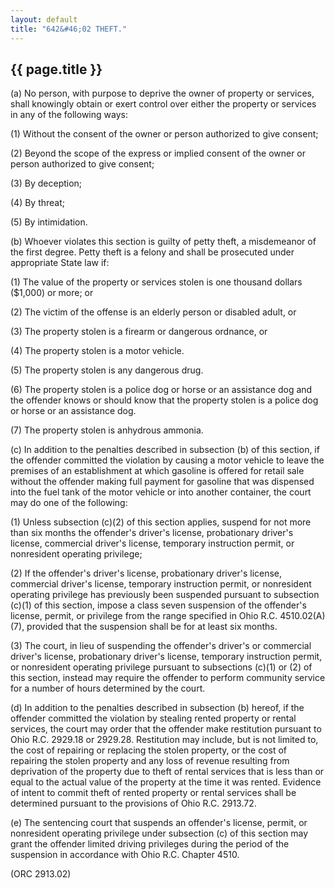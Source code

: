 ```yaml
---
layout: default
title: "642&#46;02 THEFT."
---
```


{{ page.title }}
----------------

(a) No person, with purpose to deprive the owner of property or services, shall knowingly obtain or exert control over either the property or services in any of the following ways:

(1) Without the consent of the owner or person authorized to give consent;

(2) Beyond the scope of the express or implied consent of the owner or person authorized to give consent;

(3) By deception;

(4) By threat;

(5) By intimidation.

(b) Whoever violates this section is guilty of petty theft, a misdemeanor of the first degree. Petty theft is a felony and shall be prosecuted under appropriate State law if:

(1) The value of the property or services stolen is one thousand dollars ($1,000) or more; or

(2) The victim of the offense is an elderly person or disabled adult, or 

(3) The property stolen is a firearm or dangerous ordnance, or

(4) The property stolen is a motor vehicle.

(5) The property stolen is any dangerous drug.

(6) The property stolen is a police dog or horse or an assistance dog and the offender knows or should know that the property stolen is a police dog or horse or an assistance dog. 

(7) The property stolen is anhydrous ammonia.

(c) In addition to the penalties described in subsection (b) of this section, if the offender committed the violation by causing a motor vehicle to leave the premises of an establishment at which gasoline is offered for retail sale without the offender making full payment for gasoline that was dispensed into the fuel tank of the motor vehicle or into another container, the court may do one of the following:

(1) Unless subsection (c)(2) of this section applies, suspend for not more than six months the offender's driver's license, probationary driver's license, commercial driver's license, temporary instruction permit, or nonresident operating privilege;

(2) If the offender's driver's license, probationary driver's license, commercial driver's license, temporary instruction permit, or nonresident operating privilege has previously been suspended pursuant to subsection (c)(1) of this section, impose a class seven suspension of the offender's license, permit, or privilege from the range specified in Ohio R.C. 4510.02(A)(7), provided that the suspension shall be for at least six months.

(3) The court, in lieu of suspending the offender's driver's or commercial driver's license, probationary driver's license, temporary instruction permit, or nonresident operating privilege pursuant to subsections (c)(1) or (2) of this section, instead may require the offender to perform community service for a number of hours determined by the court.

(d) In addition to the penalties described in subsection (b) hereof, if the offender committed the violation by stealing rented property or rental services, the court may order that the offender make restitution pursuant to Ohio R.C. 2929.18 or 2929.28. Restitution may include, but is not limited to, the cost of repairing or replacing the stolen property, or the cost of repairing the stolen property and any loss of revenue resulting from deprivation of the property due to theft of rental services that is less than or equal to the actual value of the property at the time it was rented. Evidence of intent to commit theft of rented property or rental services shall be determined pursuant to the provisions of Ohio R.C. 2913.72.

(e) The sentencing court that suspends an offender's license, permit, or nonresident operating privilege under subsection (c) of this section may grant the offender limited driving privileges during the period of the suspension in accordance with Ohio R.C. Chapter 4510.

(ORC 2913.02)
